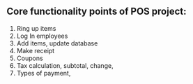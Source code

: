 

Core functionality points of POS project:
---------------------------

1. Ring up items
2. Log In employees
3. Add items, update database
4. Make receipt 
5. Coupons
6. Tax calculation,  subtotal, change,
7. Types of payment,

